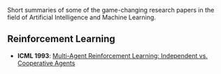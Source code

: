 Short summaries of some of the game-changing research papers in the field of Artificial Intelligence and Machine Learning.

## Reinforcement Learning

- <b>ICML 1993</b>: [Multi-Agent Reinforcement Learning: Independent vs. Cooperative Agents](https://github.com/guptakhil12/research-papers/blob/master/marl/Independent_Cooperative_Agents.md)
